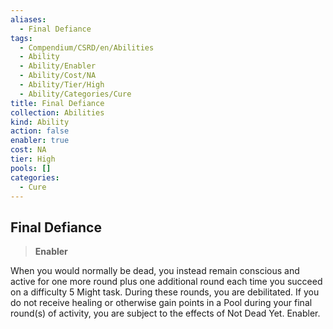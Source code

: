 ```yaml
---
aliases:
  - Final Defiance
tags:
  - Compendium/CSRD/en/Abilities
  - Ability
  - Ability/Enabler
  - Ability/Cost/NA
  - Ability/Tier/High
  - Ability/Categories/Cure
title: Final Defiance
collection: Abilities
kind: Ability
action: false
enabler: true
cost: NA
tier: High
pools: []
categories:
  - Cure
---
```

## Final Defiance  
>**Enabler**
  
When you would normally be dead, you instead remain conscious and active for one more round plus one additional round each time you succeed on a difficulty 5 Might task. During these rounds, you are debilitated. If you do not receive healing or otherwise gain points in a Pool during your final round(s) of activity, you are subject to the effects of Not Dead Yet. Enabler.